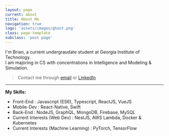 ```yaml
---
layout: page
current: about
title: About Me
navigation: true
logo: 'assets/images/ghost.png'
class: page-template
subclass: 'post page'
---
```


I'm Brian, a current undergraudate student at Georgia Institute of Technology.  
I am majoring in CS with concentrations in Intelligence and Modeling & Simulation.

> Contact me through [email](mailto:blee421@gatech.edu) or [LinkedIn](https://www.linkedin.com/in/brian-taesung-lee-b98b69148/)

* * *

**My Skills:**

* Front-End : Javascript (ES6), Typescript, ReactJS, VueJS
* Mobile-Dev : React-Native, Swift
* Back-End : NodeJS, GraphQL, MongoDB, Firebase, MySQL
* Current Interests (Web Dev) : NestJS, AWS Lambda, Docker & Kubernetes
* Current Interests (Machine Learning) : PyTorch, TensorFlow